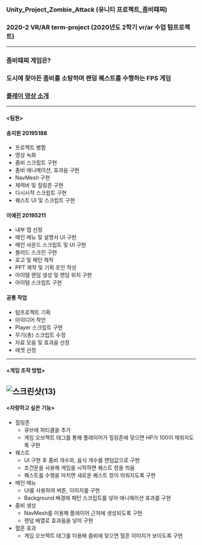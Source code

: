### Unity_Project_Zombie_Attack (유니티 프로젝트_좀비때찌)
### 2020-2 VR/AR term-project (2020년도 2학기 vr/ar 수업 텀프로젝트)
-------------------------------------------------------------------
### 좀비때찌 게임은?
### 도시에 찾아든 좀비를 소탕하며 랜덤 퀘스트를 수행하는 FPS 게임
### [플레이 영상 소개](https://youtu.be/z3xuYJGu6AA)
-------------------------------------------------------------------
#### <팀원>

#### 송지원 20195188
* 프로젝트 병합
* 영상 녹화
* 좀비 스크립트 구현
* 좀비 애니메이션, 효과음 구현
* NavMesh 구현
* 체력바 및 힐링존 구현
* 다시시작 스크립트 구현
* 퀘스트 UI 및 스크립트 구현
#### 이예진 20195211
* 내부 맵 선정
* 메인 메뉴 및 설명서 UI 구현
* 메인 사운드 스크립트 및 UI 구현
* 블러드 스크린 구현
* 로고 및 패턴 제작
* PPT 제작 및 기획 초안 작성
* 아이템 랜덤 생성 및 랜덤 위치 구현
* 아이템 스크립트 구현
#### 공통 작업
* 텀프로젝트 기획
* 아이디어 착안
* Player 스크립트 구현
* 무기(총) 스크립트 수정
* 자료 모음 및 효과음 선정
* 에셋 선정
---
#### <게임 조작 방법>
![스크린샷(13)](https://user-images.githubusercontent.com/92451281/151669780-943a2a74-d729-4769-bb56-c86a61039d9b.png)
---
#### <자랑하고 싶은 기능>
* 힐링존
  * 큐브에 파티클을 추가
  * 게임 오브젝트 태그를 통해 플레이어가 힐링존에 닿으면 HP가 100이 채워지도록 구현
* 퀘스트
  * UI 구현 후 좀비 개수와, 음식 개수를 랜덤값으로 구현
  * 조건문을 사용해 게임을 시작하면 퀘스트 창을 띄움
  * 퀘스트를 수행을 마치면 새로운 퀘스트 창이 띄워지도록 구현
* 메인 메뉴
  * UI를 사용하여 버튼, 이미지를 구현
  * Background 배경에 패턴 스크립트를 넣어 애니매이션 효과를 구현
* 좀비 생성
  * NavMesh를 이용해 플레이어 근처에 생성되도록 구현
  * 랜덤 배열로 효과음을 넣어 구현
* 혈흔 효과
  * 게임 오브젝트 태그를 이용해 좀비에 닿으면 혈흔 이미지가 보이도록 구현
